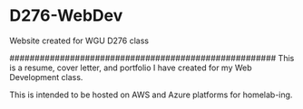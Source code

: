 # D276-WebDev
Website created for WGU D276 class

#####################################################
This is a resume, cover letter, and portfolio I have created for my Web Development class.

This is intended to be hosted on AWS and Azure platforms for homelab-ing.
